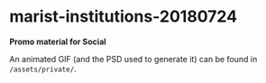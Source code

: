 # marist-institutions-20180724

**Promo material for Social**

An animated GIF (and the PSD used to generate it) can be found in `/assets/private/`.
